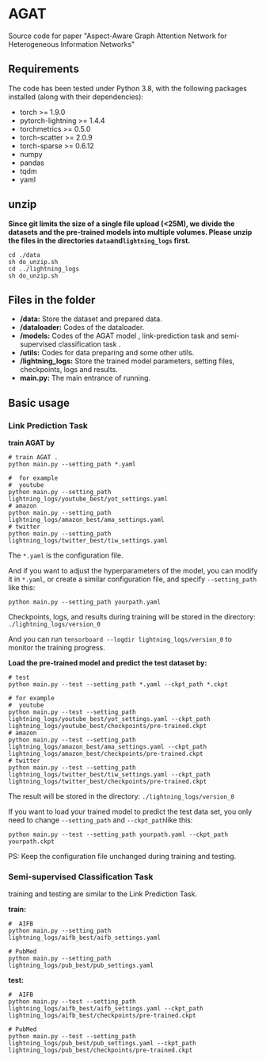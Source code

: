 # AGAT

Source code for paper "Aspect-Aware Graph Attention Network for Heterogeneous Information Networks"

## Requirements

The code has been tested under Python 3.8, with the following packages installed (along with their dependencies):

- torch >= 1.9.0
- pytorch-lightning >= 1.4.4
- torchmetrics >= 0.5.0
- torch-scatter >= 2.0.9
- torch-sparse >= 0.6.12
- numpy
- pandas
- tqdm
- yaml

## unzip

**Since git limits the size of a single file upload (<25M), we divide the datasets and the pre-trained models into multiple volumes. Please unzip the files in the directories `data`and`lightning_logs` first.**

```
cd ./data
sh do_unzip.sh
cd ../lightning_logs
sh do_unzip.sh
```

## Files in the folder

- **/data:** Store the dataset and prepared data.
- **/dataloader:** Codes of the dataloader.
- **/models:** Codes of the AGAT model , link-prediction task and semi-supervised classification task .
- **/utils:** Codes for data preparing and some other utils.
- **/lightning_logs:** Store the trained model parameters, setting files, checkpoints, logs and results.
- **main.py:** The main entrance of running.

## Basic usage

### Link Prediction Task

**train AGAT by**

```
# train AGAT .
python main.py --setting_path *.yaml

#  for example
#  youtube
python main.py --setting_path lightning_logs/youtube_best/yot_settings.yaml
# amazon
python main.py --setting_path lightning_logs/amazon_best/ama_settings.yaml
# twitter
python main.py --setting_path lightning_logs/twitter_best/tiw_settings.yaml

```
The `*.yaml` is the  configuration file.

And if you want to adjust the hyperparameters of the model, you can modify it in `*.yaml`, or create a similar configuration file, and specify `--setting_path` like this:

```
python main.py --setting_path yourpath.yaml
```

Checkpoints, logs, and results during training will be stored in the directory: `./lightning_logs/version_0`

And you can run `tensorboard --logdir lightning_logs/version_0` to monitor the training progress.

**Load the pre-trained model and predict the test dataset by:**

```
# test 
python main.py --test --setting_path *.yaml --ckpt_path *.ckpt

# for example
#  youtube
python main.py --test --setting_path lightning_logs/youtube_best/yot_settings.yaml --ckpt_path lightning_logs/youtube_best/checkpoints/pre-trained.ckpt
# amazon
python main.py --test --setting_path lightning_logs/amazon_best/ama_settings.yaml --ckpt_path lightning_logs/amazon_best/checkpoints/pre-trained.ckpt
# twitter
python main.py --test --setting_path lightning_logs/twitter_best/tiw_settings.yaml --ckpt_path lightning_logs/twitter_best/checkpoints/pre-trained.ckpt
```
The result will be stored in the directory: `./lightning_logs/version_0`

If you want to load your trained model to predict the test data set, you only need to change `--setting_path` and `--ckpt_path`like this:

```
python main.py --test --setting_path yourpath.yaml --ckpt_path yourpath.ckpt
```

PS: Keep the configuration file unchanged during training and testing.

### Semi-supervised Classification Task

training and testing are similar to the Link Prediction Task.

**train:**

```
#  AIFB
python main.py --setting_path lightning_logs/aifb_best/aifb_settings.yaml

# PubMed
python main.py --setting_path lightning_logs/pub_best/pub_settings.yaml
```

**test:**
```
#  AIFB
python main.py --test --setting_path lightning_logs/aifb_best/aifb_settings.yaml --ckpt_path lightning_logs/aifb_best/checkpoints/pre-trained.ckpt

# PubMed
python main.py --test --setting_path lightning_logs/pub_best/pub_settings.yaml --ckpt_path lightning_logs/pub_best/checkpoints/pre-trained.ckpt
```
